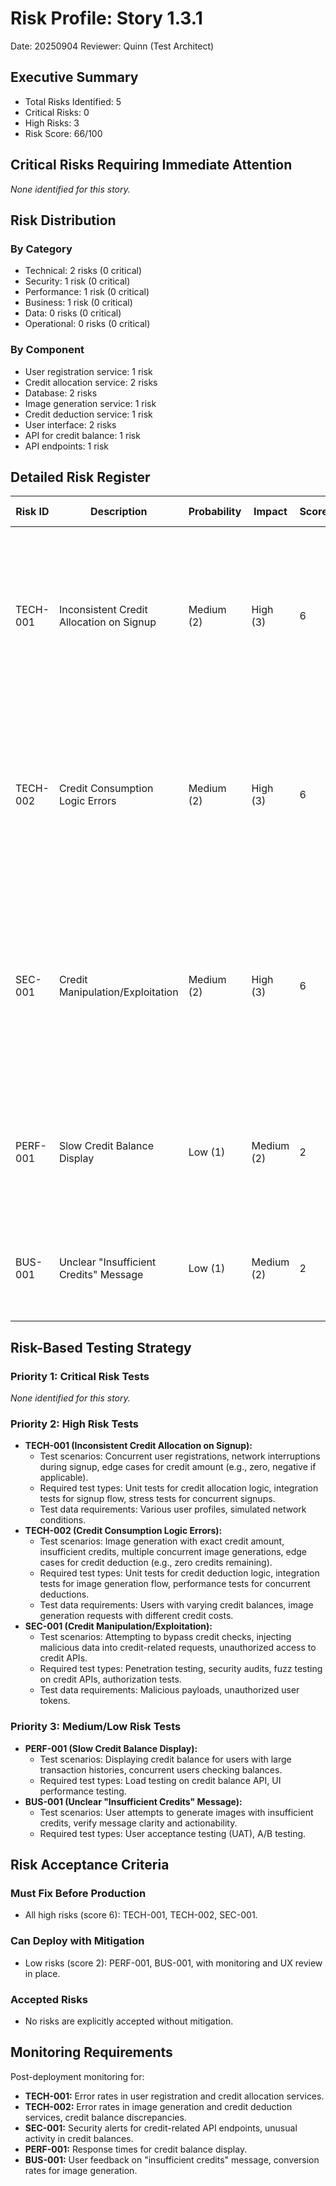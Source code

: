 # Risk Profile: Story 1.3.1

Date: 20250904
Reviewer: Quinn (Test Architect)

## Executive Summary

- Total Risks Identified: 5
- Critical Risks: 0
- High Risks: 3
- Risk Score: 66/100

## Critical Risks Requiring Immediate Attention

_None identified for this story._

## Risk Distribution

### By Category

- Technical: 2 risks (0 critical)
- Security: 1 risk (0 critical)
- Performance: 1 risk (0 critical)
- Business: 1 risk (0 critical)
- Data: 0 risks (0 critical)
- Operational: 0 risks (0 critical)

### By Component

- User registration service: 1 risk
- Credit allocation service: 2 risks
- Database: 2 risks
- Image generation service: 1 risk
- Credit deduction service: 1 risk
- User interface: 2 risks
- API for credit balance: 1 risk
- API endpoints: 1 risk

## Detailed Risk Register

| Risk ID | Description | Probability | Impact | Score | Priority | Mitigation Strategy | Testing Focus | Residual Risk | Owner | Timeline |
|---|---|---|---|---|---|---|---|---|---|---|
| TECH-001 | Inconsistent Credit Allocation on Signup | Medium (2) | High (3) | 6 | High | Implement atomic transactions for credit allocation. Add robust unit and integration tests for signup flow. | Test various signup scenarios, including concurrent signups, edge cases (e.g., network issues during credit allocation). | Low | Dev | Before deployment |
| TECH-002 | Credit Consumption Logic Errors | Medium (2) | High (3) | 6 | High | Implement server-side validation for credit deduction requests. Use idempotent operations for credit consumption. | Extensive unit and integration tests for credit deduction, including negative balance scenarios, concurrent image generation requests. | Low | Dev | Before deployment |
| SEC-001 | Credit Manipulation/Exploitation | Medium (2) | High (3) | 6 | High | Implement strong authentication and authorization for all credit-related API endpoints. Rate limiting on credit-related actions. Server-side validation of all credit requests. | Penetration testing, security audits, fuzz testing on credit APIs. | Low | Dev | Before deployment |
| PERF-001 | Slow Credit Balance Display | Low (1) | Medium (2) | 2 | Low | Optimize database queries for credit balance. Implement caching for frequently accessed credit data. | Load testing on credit balance API. | Minimal | Dev | Before deployment |
| BUS-001 | Unclear "Insufficient Credits" Message | Low (1) | Medium (2) | 2 | Low | Conduct UX review of the "insufficient credits" message. A/B test different message variations. | User acceptance testing (UAT) for clarity of messages. | Minimal | UX/PO | Before deployment |

## Risk-Based Testing Strategy

### Priority 1: Critical Risk Tests

_None identified for this story._

### Priority 2: High Risk Tests

- **TECH-001 (Inconsistent Credit Allocation on Signup):**
    - Test scenarios: Concurrent user registrations, network interruptions during signup, edge cases for credit amount (e.g., zero, negative if applicable).
    - Required test types: Unit tests for credit allocation logic, integration tests for signup flow, stress tests for concurrent signups.
    - Test data requirements: Various user profiles, simulated network conditions.
- **TECH-002 (Credit Consumption Logic Errors):**
    - Test scenarios: Image generation with exact credit amount, insufficient credits, multiple concurrent image generations, edge cases for credit deduction (e.g., zero credits remaining).
    - Required test types: Unit tests for credit deduction logic, integration tests for image generation flow, performance tests for concurrent deductions.
    - Test data requirements: Users with varying credit balances, image generation requests with different credit costs.
- **SEC-001 (Credit Manipulation/Exploitation):**
    - Test scenarios: Attempting to bypass credit checks, injecting malicious data into credit-related requests, unauthorized access to credit APIs.
    - Required test types: Penetration testing, security audits, fuzz testing on credit APIs, authorization tests.
    - Test data requirements: Malicious payloads, unauthorized user tokens.

### Priority 3: Medium/Low Risk Tests

- **PERF-001 (Slow Credit Balance Display):**
    - Test scenarios: Displaying credit balance for users with large transaction histories, concurrent users checking balances.
    - Required test types: Load testing on credit balance API, UI performance testing.
- **BUS-001 (Unclear "Insufficient Credits" Message):**
    - Test scenarios: User attempts to generate images with insufficient credits, verify message clarity and actionability.
    - Required test types: User acceptance testing (UAT), A/B testing.

## Risk Acceptance Criteria

### Must Fix Before Production

- All high risks (score 6): TECH-001, TECH-002, SEC-001.

### Can Deploy with Mitigation

- Low risks (score 2): PERF-001, BUS-001, with monitoring and UX review in place.

### Accepted Risks

- No risks are explicitly accepted without mitigation.

## Monitoring Requirements

Post-deployment monitoring for:

- **TECH-001:** Error rates in user registration and credit allocation services.
- **TECH-002:** Error rates in image generation and credit deduction services, credit balance discrepancies.
- **SEC-001:** Security alerts for credit-related API endpoints, unusual activity in credit balances.
- **PERF-001:** Response times for credit balance display.
- **BUS-001:** User feedback on "insufficient credits" message, conversion rates for image generation.
